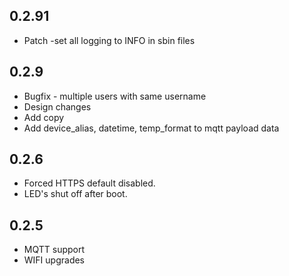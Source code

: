 ## 0.2.91
- Patch -set all logging to INFO in sbin files

## 0.2.9
- Bugfix - multiple users with same username
- Design changes
- Add copy
- Add device_alias, datetime, temp_format to mqtt payload data

## 0.2.6  
- Forced HTTPS default disabled.
- LED's shut off after boot.

## 0.2.5  
- MQTT support
- WIFI upgrades
